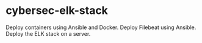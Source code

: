 # cybersec-elk-stack
Deploy containers using Ansible and Docker.
Deploy Filebeat using Ansible.
Deploy the ELK stack on a server.
